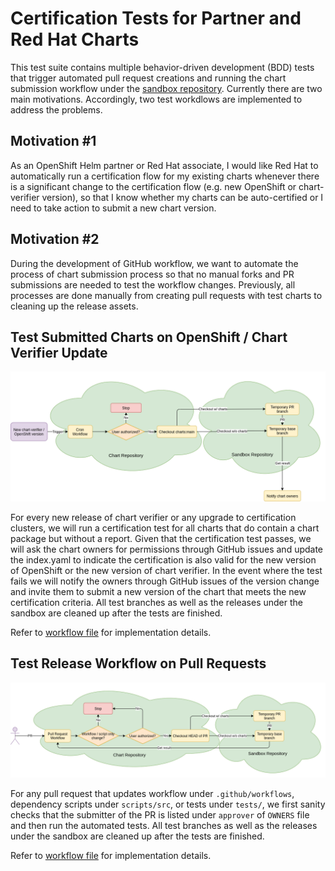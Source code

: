 # Certification Tests for Partner and Red Hat Charts

This test suite contains multiple behavior-driven development (BDD) tests that trigger automated pull request creations and running the chart submission workflow under the [sandbox repository](https://github.com/openshift-helm-charts/sandbox). Currently there are two main motivations. Accordingly, two test workdlows are implemented to address the problems.

## Motivation #1

As an OpenShift Helm partner or Red Hat associate, I would like Red Hat to automatically run a certification flow for my existing charts whenever there is a significant change to the certification flow (e.g. new OpenShift or chart-verifier version), so that I know whether my charts can be auto-certified or I need to take action to submit a new chart version.

## Motivation #2

During the development of GitHub workflow, we want to automate the process of chart submission process so that no manual forks and PR submissions are needed to test the workflow changes. Previously, all processes are done manually from creating pull requests with test charts to cleaning up the release assets.

## Test Submitted Charts on OpenShift / Chart Verifier Update

![CI Test Logic](../assets/ci_test_logic_schedule.png "CI Test Logic (Schedule)")

For every new release of chart verifier or any upgrade to certification clusters, we will run a certification test for all charts that do contain a chart package but without a report. Given that the certification test passes, we will ask the chart owners for permissions through GitHub issues and update the index.yaml to indicate the certification is also valid for the new version of OpenShift or the new version of chart verifier. In the event where the test fails we will notify the owners through GitHub issues of the version change and invite them to submit a new version of the chart that meets the new certification criteria. All test branches as well as the releases under the sandbox are cleaned up after the tests are finished.

Refer to [workflow file](../.github/workflows/test.yml) for implementation details.

## Test Release Workflow on Pull Requests

![CI Test Logic](../assets/ci_test_logic_pr.png "CI Test Logic (Pull Request)")

For any pull request that updates workflow under `.github/workflows`, dependency scripts under `scripts/src`, or tests under `tests/`, we first sanity checks that the submitter of the PR is listed under `approver` of `OWNERS` file and then run the automated tests. All test branches as well as the releases under the sandbox are cleaned up after the tests are finished.

Refer to [workflow file](../.github/workflows/schedule.yml) for implementation details.
